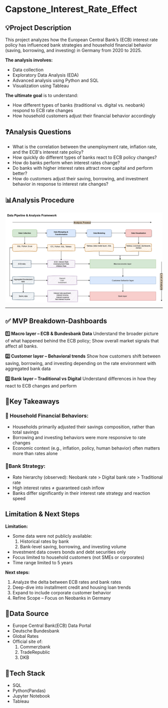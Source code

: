 # Capstone_Interest_Rate_Effect

## **💡Project Description**
This project analyzes how the European Central Bank’s (ECB) interest rate policy has influenced bank strategies and household financial behavior (saving, borrowing, and investing) in Germany from 2020 to 2025. 

**The analysis involves:**
- Data collection
- Exploratory Data Analysis (EDA)
- Advanced analysis using Python and SQL
- Visualization using Tableau

**The ultimate goal** is to understand:
- How different types of banks (traditional vs. digital vs. neobank) respond to ECB rate changes
- How household customers adjust their financial behavior accordingly

## **❓Analysis Questions**
- What is the correlation between the unemployment rate, inflation rate, and the ECB's interest rate policy?
- How quickly do different types of banks react to ECB policy changes?
- How do banks perform when interest rates change?
- Do banks with higher interest rates attract more capital and perform better?
- How do customers adjust their saving, borrowing, and investment behavior in response to interest rate changes?

## **📊Analysis Procedure**
<img src="Dashboard/Data pipeline.png" alt="Dashboard" width="700"/>

-------------------------------------------------------------------------------------------

## **✅ MVP Breakdown-Dashboards**

**1️⃣ Macro layer – ECB & Bundesbank Data**
Understand the broader picture of what happened behind the ECB policy;  Show overall market signals that affect all banks.


**2️⃣ Customer layer – Behavioral trends**
Show how customers shift between saving, borrowing, and investing depending on the rate environment with aggregated bank data


**3️⃣ Bank layer – Traditional vs Digital**
Understand differences in how they react to ECB changes and perform

## **📌Key Takeaways**
### 🧍 Household Financial Behaviors:
- Households primarily adjusted their savings composition, rather than total savings
- Borrowing and investing behaviors were more responsive to rate changes
- Economic context (e.g., inflation, policy, human behavior) often matters more than rates alone

### 🏦Bank Strategy:

- Rate hierarchy (observed): Neobank rate > Digital bank rate > Traditional rate
- High interest rates ≠ guaranteed cash inflow
- Banks differ significantly in their interest rate strategy and reaction speed

## **Limitation & Next Steps**
**Limitation:**
- Some data were not publicly available:
  1. Historical rates by bank
  2. Bank-level saving, borrowing, and investing volume
- Investment data covers bonds and debt securities only
- Focus limited to household customers (not SMEs or corporates)
- Time range limited to 5 years
  
**Next steps:**
  1. Analyze the delta between ECB rates and bank rates
  2. Deep-dive into installment credit and housing loan trends
  3. Expand to include corporate customer behavior
  4. Refine Scope – Focus on Neobanks in Germany


## **📂Data Source**
- Europe Central Bank(ECB) Data Portal
- Deutsche Bundesbank
- Global Rates
- Official site of:
  1. Commerzbank
  2. TradeRepublic
  3. DKB


## **🧰Tech Stack**
- SQL
- Python(Pandas)
- Jupyter Notebook
- Tableau

